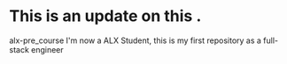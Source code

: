 # This is an update on this .
alx-pre_course
I'm now a ALX Student, this is my first repository as a full-stack engineer
